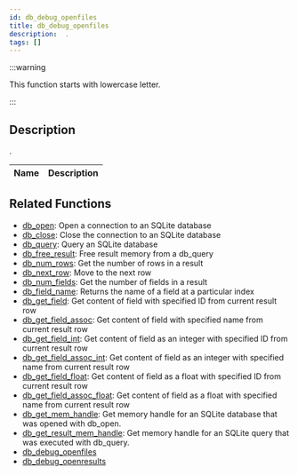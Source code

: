 ```yaml
---
id: db_debug_openfiles
title: db_debug_openfiles
description:  .
tags: []
---
```


:::warning

This function starts with lowercase letter.

:::

## Description

 . 


| Name | Description |
|------|-------------|


## Related Functions

- [db_open](../functions/db_open.md): Open a connection to an SQLite database
- [db_close](../functions/db_close.md): Close the connection to an SQLite database
- [db_query](../functions/db_query.md): Query an SQLite database
- [db_free_result](../functions/db_free_result.md): Free result memory from a db_query
- [db_num_rows](../functions/db_num_rows.md): Get the number of rows in a result
- [db_next_row](../functions/db_next_row.md): Move to the next row
- [db_num_fields](../functions/db_num_fields.md): Get the number of fields in a result
- [db_field_name](../functions/db_field_name.md): Returns the name of a field at a particular index
- [db_get_field](../functions/db_get_field.md): Get content of field with specified ID from current result row
- [db_get_field_assoc](../functions/db_get_field_assoc.md): Get content of field with specified name from current result row
- [db_get_field_int](../functions/db_get_field_int.md): Get content of field as an integer with specified ID from current result row
- [db_get_field_assoc_int](../functions/db_get_field_assoc_int.md): Get content of field as an integer with specified name from current result row
- [db_get_field_float](../functions/db_get_field_float.md): Get content of field as a float with specified ID from current result row
- [db_get_field_assoc_float](../functions/db_get_field_assoc_float.md): Get content of field as a float with specified name from current result row
- [db_get_mem_handle](../functions/db_get_mem_handle.md): Get memory handle for an SQLite database that was opened with db_open.
- [db_get_result_mem_handle](../functions/db_get_result_mem_handle.md): Get memory handle for an SQLite query that was executed with db_query.
- [db_debug_openfiles](../functions/db_debug_openfiles.md)
- [db_debug_openresults](../functions/db_debug_openresults.md)
